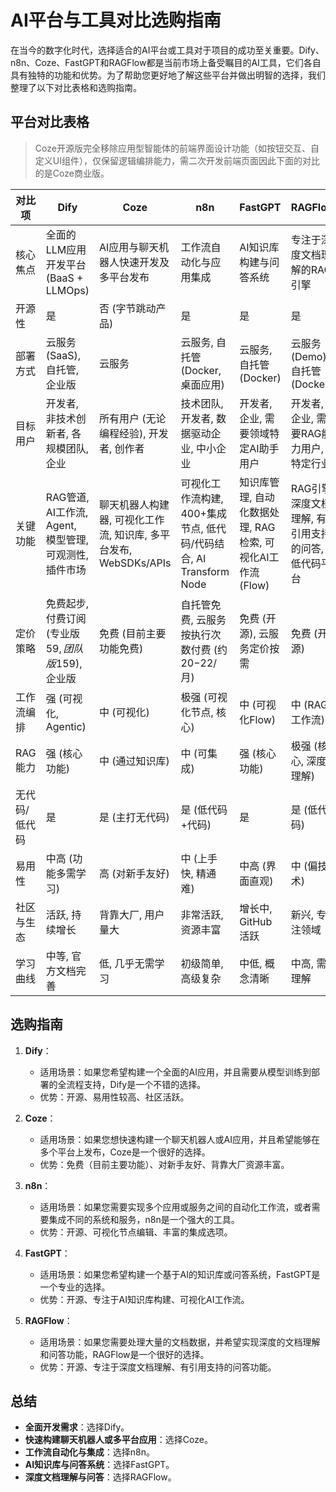 # AI平台与工具对比选购指南

在当今的数字化时代，选择适合的AI平台或工具对于项目的成功至关重要。Dify、n8n、Coze、FastGPT和RAGFlow都是当前市场上备受瞩目的AI工具，它们各自具有独特的功能和优势。为了帮助您更好地了解这些平台并做出明智的选择，我们整理了以下对比表格和选购指南。

## 平台对比表格

> Coze开源版完全移除应用型智能体的前端界面设计功能（如按钮交互、自定义UI组件），仅保留逻辑编排能力，需二次开发前端页面因此下面的对比的是Coze商业版。

| 对比项     | Dify                                  | Coze                                       | n8n                                             | FastGPT                                | RAGFlow                        |
|---------|---------------------------------------|--------------------------------------------|-------------------------------------------------|----------------------------------------|--------------------------------|
| 核心焦点    | 全面的LLM应用开发平台 (BaaS + LLMOps)          | AI应用与聊天机器人快速开发及多平台发布                       | 工作流自动化与应用集成                                     | AI知识库构建与问答系统                           | 专注于深度文档理解的RAG引擎                |
| 开源性     | 是                                     | 否 (字节跳动产品)                                 | 是                                               | 是                                      | 是                              |
| 部署方式    | 云服务 (SaaS), 自托管, 企业版                  | 云服务                                        | 云服务, 自托管 (Docker, 桌面应用)                         | 云服务, 自托管 (Docker)                      | 云服务 (Demo), 自托管 (Docker)       |
| 目标用户    | 开发者, 非技术创新者, 各规模团队, 企业                | 所有用户 (无论编程经验), 开发者, 创作者                    | 技术团队, 开发者, 数据驱动企业, 中小企业                         | 开发者, 企业, 需要领域特定AI助手用户                  | 开发者, 企业, 需要RAG能力用户, 特定行业       |
| 关键功能    | RAG管道, AI工作流, Agent, 模型管理, 可观测性, 插件市场 | 聊天机器人构建器, 可视化工作流, 知识库, 多平台发布, WebSDKs/APIs | 可视化工作流构建, 400+集成节点, 低代码/代码结合, AI Transform Node | 知识库管理, 自动化数据处理, RAG检索, 可视化AI工作流 (Flow) | RAG引擎, 深度文档理解, 有引用支持的问答, 低代码平台 |
| 定价策略    | 免费起步, 付费订阅 (专业版$59, 团队版$159), 企业版     | 免费 (目前主要功能免费)                              | 自托管免费, 云服务按执行次数付费 (约$20-$22/月)                  | 免费 (开源), 云服务定价按需                       | 免费 (开源)                        |
| 工作流编排   | 强 (可视化, Agentic)                      | 中 (可视化)                                    | 极强 (可视化节点, 核心)                                  | 中 (可视化Flow)                            | 中 (RAG工作流)                     |
| RAG能力   | 强 (核心功能)                              | 中 (通过知识库)                                  | 中 (可集成)                                         | 强 (核心功能)                               | 极强 (核心, 深度理解)                  |
| 无代码/低代码 | 是                                     | 是 (主打无代码)                                  | 是 (低代码+代码)                                      | 是                                      | 是 (低代码)                        |
| 易用性     | 中高 (功能多需学习)                           | 高 (对新手友好)                                  | 中 (上手快, 精通难)                                    | 中高 (界面直观)                              | 中 (偏技术)                        |
| 社区与生态   | 活跃, 持续增长                              | 背靠大厂, 用户量大                                 | 非常活跃, 资源丰富                                      | 增长中, GitHub活跃                          | 新兴, 专注领域                       |
| 学习曲线    | 中等, 官方文档完善                            | 低, 几乎无需学习                                  | 初级简单, 高级复杂                                      | 中低, 概念清晰                               | 中高, 需理解                        |

## 选购指南

1. **Dify**：
    - 适用场景：如果您希望构建一个全面的AI应用，并且需要从模型训练到部署的全流程支持，Dify是一个不错的选择。
    - 优势：开源、易用性较高、社区活跃。

2. **Coze**：
    - 适用场景：如果您想快速构建一个聊天机器人或AI应用，并且希望能够在多个平台上发布，Coze是一个很好的选择。
    - 优势：免费（目前主要功能）、对新手友好、背靠大厂资源丰富。

3. **n8n**：
    - 适用场景：如果您需要实现多个应用或服务之间的自动化工作流，或者需要集成不同的系统和服务，n8n是一个强大的工具。
    - 优势：开源、可视化节点编辑、丰富的集成选项。

4. **FastGPT**：
    - 适用场景：如果您希望构建一个基于AI的知识库或问答系统，FastGPT是一个专业的选择。
    - 优势：开源、专注于AI知识库构建、可视化AI工作流。

5. **RAGFlow**：
    - 适用场景：如果您需要处理大量的文档数据，并希望实现深度的文档理解和问答功能，RAGFlow是一个很好的选择。
    - 优势：开源、专注于深度文档理解、有引用支持的问答功能。


## 总结

* **全面开发需求**：选择Dify。
* **快速构建聊天机器人或多平台应用**：选择Coze。
* **工作流自动化与集成**：选择n8n。
* **AI知识库与问答系统**：选择FastGPT。
* **深度文档理解与问答**：选择RAGFlow。